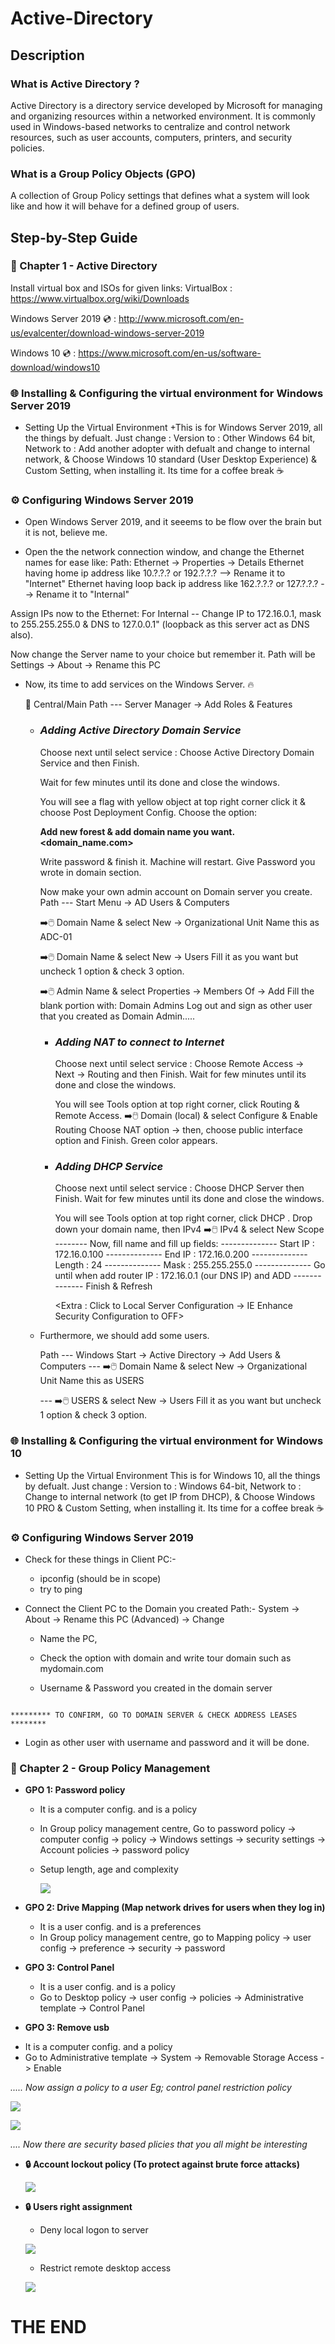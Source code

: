 # Active-Directory

## Description

### What is Active Directory ?

Active Directory is a directory service developed by Microsoft for managing and organizing resources within a networked environment. It is commonly used in Windows-based networks to centralize and control network resources, such as user accounts, computers, printers, and security policies.

### What is a Group Policy Objects (GPO)

A collection of Group Policy settings that defines what a system will look like and how it will behave for a defined group of users.

## Step-by-Step Guide

### 📒 Chapter 1 - Active Directory

Install virtual box and ISOs for given links:
VirtualBox : https://www.virtualbox.org/wiki/Downloads

Windows Server 2019 💿 : http://www.microsoft.com/en-us/evalcenter/download-windows-server-2019

Windows 10 💿 : https://www.microsoft.com/en-us/software-download/windows10

### 🌐 Installing & Configuring the virtual environment for Windows Server 2019

- Setting Up the Virtual Environment
   +This is for Windows Server 2019, all the things by defualt. Just change :
  Version to : Other Windows 64 bit,
  Network to : Add another adopter with defualt and change to internal network, &
  Choose Windows 10 standard (User Desktop Experience) & Custom Setting, when installing it.
  Its time for a coffee break ☕️

### ⚙️ Configuring Windows Server 2019

- Open Windows Server 2019, and it seeems to be flow over the brain but it is not, believe me.

 + Open the the network connection window, and change the Ethernet names for ease like:
        Path: Ethernet -> Properties -> Details
        Ethernet having home ip address like 10.?.?.? or 192.?.?.? --> Rename it to "Internet"
        Ethernet having loop back ip address like 162.?.?.? or 127.?.?.? --> Rename it to "Internal"

  Assign IPs now to the Ethernet: For Internal --
        Change IP to 172.16.0.1, mask to 255.255.255.0 & DNS to 127.0.0.1" (loopback as this server act as DNS also).

  Now change the Server name to your choice but remember it.
        Path will be Settings -> About -> Rename this PC

- Now, its time to add services on the Windows Server. 🔥

  🎯 Central/Main Path --- Server Manager -> Add Roles & Features
        
  + ### _Adding Active Directory Domain Service_

    Choose next until select service : Choose Active Directory Domain Service and then Finish.

    Wait for few minutes until its done and close the windows.

    You will see a flag with yellow object at top right corner click it & choose Post Deployment Config.
    Choose the option:

    **Add new forest & add domain name you want. <domain_name.com>**

    Write password & finish it.
    Machine will restart. Give Password you wrote in domain section.

    Now make your own admin account on Domain server you create.
    Path --- Start Menu -> AD Users & Computers

    ➡️🖱️ Domain Name & select New -> Organizational Unit
    Name this as ADC-01

    ➡️🖱️ Domain Name & select New -> Users
    Fill it as you want but uncheck 1 option & check 3 option.

    ➡️🖱️ Admin Name & select Properties -> Members Of -> Add
    Fill the blank portion with: Domain Admins
    Log out and sign as other user that you created as Domain Admin.....

    + ### _Adding NAT to connect to Internet_
      Choose next until select service : Choose Remote Access -> Next -> Routing and then Finish.
      Wait for few minutes until its done and close the windows.

      You will see Tools option at top right corner, click Routing & Remote Access.
      ➡️🖱️ Domain (local) & select Configure & Enable Routing
Choose NAT option -> then, choose public interface option and Finish.
      Green color appears.

    + ### _Adding DHCP Service_
      Choose next until select service : Choose DHCP Server then Finish.
      Wait for few minutes until its done and close the windows.

      You will see Tools option at top right corner, click DHCP .
        Drop down your domain name, then IPv4
        ➡️🖱️ IPv4 & select New Scope
        -------- Now, fill name and fill up fields:
        -------------- Start IP : 172.16.0.100
        -------------- End IP : 172.16.0.200
        -------------- Length : 24
        -------------- Mask : 255.255.255.0
        -------------- Go until when add router IP : 172.16.0.1 (our DNS IP) and ADD
        -------------- Finish & Refresh

        <Extra : Click to Local Server Configuration -> IE Enhance Security Configuration to OFF>

  - Furthermore, we should add some users.

    Path --- Windows Start -> Active Directory -> Add Users & Computers
    --- ➡️🖱️ Domain Name & select New -> Organizational Unit
    Name this as USERS

    --- ➡️🖱️ USERS & select New -> Users
    Fill it as you want but uncheck 1 option & check 3 option.

### 🌐 Installing & Configuring the virtual environment for Windows 10

  - Setting Up the Virtual Environment
        This is for Windows 10, all the things by defualt. Just change :
        Version to : Windows 64-bit,
        Network to : Change to internal network (to get IP from DHCP), &
        Choose Windows 10 PRO & Custom Setting, when installing it.
        Its time for a coffee break ☕️

### ⚙️ Configuring Windows Server 2019

   - Check for these things in Client PC:-
        + ipconfig (should be in scope)
        + try to ping

  - Connect the Client PC to the Domain you created
    Path:- System -> About -> Rename this PC (Advanced) -> Change

    + Name the PC,

    + Check the option with domain and write tour domain such as mydomain.com

     +  Username & Password you created in the domain server

  ```
  
  ********* TO CONFIRM, GO TO DOMAIN SERVER & CHECK ADDRESS LEASES ********
  ```
  
 - Login as other user with username and password and it will be done.

### 📒 Chapter 2 - Group Policy Management

- **GPO 1: Password policy**
   + It is a computer config. and is a policy
   + In Group policy management centre, Go to password policy -> computer config -> policy -> Windows settings -> security settings -> Account policies -> password policy
   + Setup length, age and complexity
     
     ![](https://github.com/MuhammadEahtesham/Active-Directory/blob/main/assets/pwdPolicy.png)
     
- **GPO 2: Drive Mapping (Map network drives for users when they log in)**
   + It is a user config. and is a preferences
   + In Group policy management centre, go to Mapping policy -> user config -> preference -> security -> password

- **GPO 3: Control Panel**
  + It is a user config. and is a policy
  + Go to Desktop policy -> user config -> policies -> Administrative template -> Control Panel
    
- **GPO 3: Remove usb**
 + It is a computer config. and a policy
 + Go to Administrative template -> System -> Removable Storage Access -> Enable

_..... Now assign a policy to a user Eg; control panel restriction policy_

![](https://github.com/MuhammadEahtesham/Active-Directory/blob/main/assets/controlPanel.png)


![](https://github.com/MuhammadEahtesham/Active-Directory/blob/main/assets/restriction.png)

_.... Now there are security based plicies that you all might be interesting_

- **🔒 Account lockout policy (To protect against brute force attacks)**

   
  ![](https://github.com/MuhammadEahtesham/Active-Directory/blob/main/assets/accountLockout.png)

- **🔒 Users right assignment**
     + Deny local logon to server

     ![](https://github.com/MuhammadEahtesham/Active-Directory/blob/main/assets/denyLocally.png)

     + Restrict remote desktop access

     ![](https://github.com/MuhammadEahtesham/Active-Directory/blob/main/assets/remoteDesktop.png)


# THE END
